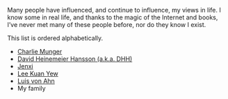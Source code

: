 Many people have influenced, and continue to influence, my views in life. I know some in real life, and thanks to the magic of the Internet and books, I’ve never met many of these people before, nor do they know I exist.

This list is ordered alphabetically.
* [Charlie Munger](https://en.wikipedia.org/wiki/Charlie_Munger)
* [David Heinemeier Hansson (a.k.a. DHH)](https://dhh.dk/)
* [Jenxi](https://jenxi.com/)
* [Lee Kuan Yew](https://en.wikipedia.org/wiki/Lee_Kuan_Yew)
* [Luis von Ahn](https://en.wikipedia.org/wiki/Luis_von_Ahn)
* My family